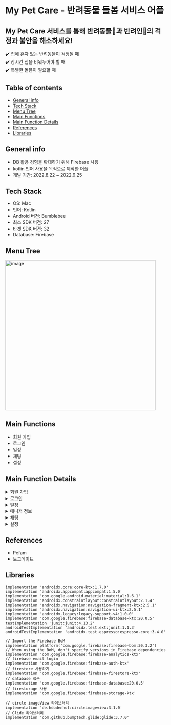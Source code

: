 # My Pet Care - 반려동물 돌봄 서비스 어플
## My Pet Care 서비스를 통해 반려동물🐶과 반려인🙂의 걱정과 불안을 해소하세요!</br>
✔️ 집에 혼자 있는 반려동물이 걱정될 때</br>
✔️ 장시간 집을 비워두어야 할 때</br>
✔️ 특별한 돌봄이 필요할 때


## Table of contents
* [General info](#general-info)
* [Tech Stack](#tech-stack)
* [Menu Tree](#menu-tree)
* [Main Functions](#main-functions)
* [Main Function Details](#main-function-details)
* [References](#references)
* [Libraries](#libraries)


## General info
* DB 활용 경험을 확대하기 위해 Firebase 사용
* kotlin 언어 사용을 목적으로 제작한 어플
* 개발 기간: 2022.8.22 ~ 2022.9.25


## Tech Stack
* OS: Mac
* 언어: Kotlin
* Android 버전: Bumblebee
* 최소 SDK 버전: 27
* 타겟 SDK 버전: 32
* Database: Firebase

## Menu Tree
<img width="469" alt="image" src="https://user-images.githubusercontent.com/73895803/193718379-2715d82c-0ca3-4359-9d0a-b2cd0aada5e7.png">


## Main Functions
* 회원 가입
* 로그인
* 일정
* 채팅
* 설정

## Main Function Details

<details>
  <summary>회원 가입</summary>
    
  * 사용자 정보와 반려 동물 정보 입력
  * 중복 아이디 
  * 가입 완료 시 Firebase에 계정 생성과 기본 프로필 저장

  <img width="273" alt="image" src="https://user-images.githubusercontent.com/73895803/193750454-955d8ac4-0172-4084-9588-ce89057b08d8.png">
  <img width="272" alt="image" src="https://user-images.githubusercontent.com/73895803/193718550-56aced60-0576-4360-b17c-1838d6112f55.png">

 </details>
  
<details>
  <summary>로그인</summary>
    
  * Firebase의 Authentication을 통해 사용자가 입력한 값과 비교해서 값이 일치할 때 로그인 허용
  * 로그인 성공 시 일정 화면으로 이동
  
  <img width="274" alt="image" src="https://user-images.githubusercontent.com/73895803/193718223-e62aea2a-939b-4820-9d9a-318527cfe79c.png">
  <img width="273" alt="image" src="https://user-images.githubusercontent.com/73895803/193750741-c40cb771-f6f1-4a8b-940a-8b88e503d467.png">
  <img width="273" alt="image" src="https://user-images.githubusercontent.com/73895803/193750762-f3bc9424-290d-471c-92ba-7f71a5f99ae7.png">

</details>

  
<details>
  <summary>일정</summary>
    
  <img width="272" alt="image" src="https://user-images.githubusercontent.com/73895803/193718725-67526f27-dbb0-4fb6-8559-dbdbd150a1d4.png">

  * 일정 신청
    * 날짜 선택 -> 신청 버튼 클릭 -> 신청하고자 하는 서비스 유형과 돌봄이 필요한 시간, 메모 내용 등을 입력 -> 완료 버튼 클릭

    <img width="273" alt="image" src="https://user-images.githubusercontent.com/73895803/193750993-f50cda02-a951-4933-94a2-439e6b8f6bae.png">
    <img width="272" alt="image" src="https://user-images.githubusercontent.com/73895803/193718792-3fb4675e-28ee-4a1f-8155-c7adda1a10da.png">
    <img width="274" alt="image" src="https://user-images.githubusercontent.com/73895803/193751147-4bf69f6f-8e33-4b06-b78c-48858bf54a82.png">
  
  * 일정 확인
    * 일정이 있는 날짜 선택 -> 일정 클릭 -> 신청된 서비스 유형과 시간, 메모 내용, 담당 매니저를 확인할 수 있음
    <img width="271" alt="image" src="https://user-images.githubusercontent.com/73895803/193749534-c422533c-0fbe-4312-86cd-9e6f7f7e01a5.png">
    <img width="272" alt="image" src="https://user-images.githubusercontent.com/73895803/193719504-865fb10e-b12c-4831-8e3b-3457e8cfa527.png">
    
</details>
    
    
<details>
  <summary>매니저 정보</summary>
    
  <img width="273" alt="image" src="https://user-images.githubusercontent.com/73895803/193749848-39c4cc21-7c59-487c-ad23-ecd98a618aa5.png">
  <img width="272" alt="image" src="https://user-images.githubusercontent.com/73895803/193719841-644db40f-988a-4277-b9a2-5c99f87ac2d3.png">
  
  * 리뷰 작성
  
  <img width="269" alt="image" src="https://user-images.githubusercontent.com/73895803/193751974-bbb504b5-1fc7-4e36-8518-02b271986172.png">
  <img width="269" alt="image" src="https://user-images.githubusercontent.com/73895803/193752062-fa230640-4ae4-40a7-8d18-7e6135f29b80.png">

</details>

  
<details>
  <summary>채팅</summary>
    
 * 매니저와 첫 채팅 시작 하기
    * 일정이 있는 날짜 선택 -> 일정 클릭 -> 일정 정보 화면 -> 매니저 이름 클릭 ->
    * 매니저 정보 화면으로 이동 -> 화면 우측 상단의 채팅 버튼 클릭 -> 채팅 화면으로 이동
  
    <img width="273" alt="image" src="https://user-images.githubusercontent.com/73895803/193750213-2a3a7656-b2d5-4380-adbc-5446ec3b1d93.png">
    <img width="273" alt="image" src="https://user-images.githubusercontent.com/73895803/193720521-2a1b7d83-2c7f-4caa-85cb-29f5fa0c1587.png">

 * 채팅 목록
    * 화면 하단의 채팅 아이콘 클릭 -> 채팅 목록 중 원하는 방을 선택 -> 채팅 화면으로 이동
  
    <img width="273" alt="image" src="https://user-images.githubusercontent.com/73895803/193748816-12f48b3f-40ca-4607-873f-3be335c419e1.png">
    <img width="273" alt="image" src="https://user-images.githubusercontent.com/73895803/193748942-f2dfb597-6668-483b-a562-34d5e3a22f9b.png">
    <img width="272" alt="image" src="https://user-images.githubusercontent.com/73895803/193749041-266cca84-8edc-4cff-be1f-947fe4856c64.png">

</details>


<details>
  <summary>설정</summary>
    
  <img width="271" alt="image" src="https://user-images.githubusercontent.com/73895803/193720884-d1411ec8-dde5-41ad-9627-e709addc612d.png">

* 나의 프로필
    * 정보 변경
      * 수정을 원하는 정보를 재 입력 -> 화면 우측 상단의 완료 버튼 클릭
    * 프로필 사진 변경
      * 프로필 이미지 클릭 -> 갤러리로 이동 -> 변경하고자 하는 이미지 선택 -> 프로필 화면으로 이동 -> 화면 우측 상단의 완료 버튼 클릭
   
    <img width="273" alt="image" src="https://user-images.githubusercontent.com/73895803/193720639-a2ca23ce-836d-4738-947d-5a706797d99f.png">
    <img width="274" alt="image" src="https://user-images.githubusercontent.com/73895803/193720763-de74430c-5a99-4c1d-ac33-817429449d12.png">


  * 작성한 리뷰
    * 작성한 리뷰 버튼 클릭 -> 리뷰 삭제를 원한다면 해당 리뷰의 삭제 버튼을 클릭
    <img width="269" alt="image" src="https://user-images.githubusercontent.com/73895803/193752179-c5f9f0b3-6dfd-497b-8455-59834ab7648d.png">

  * 로그아웃
    * 로그아웃 버튼 클릭 -> 로그인 화면으로 이동
</details>

   

## References
* Pefam
* 도그메이트

## Libraries

    implementation 'androidx.core:core-ktx:1.7.0'
    implementation 'androidx.appcompat:appcompat:1.5.0'
    implementation 'com.google.android.material:material:1.6.1'
    implementation 'androidx.constraintlayout:constraintlayout:2.1.4'
    implementation 'androidx.navigation:navigation-fragment-ktx:2.5.1'
    implementation 'androidx.navigation:navigation-ui-ktx:2.5.1'
    implementation 'androidx.legacy:legacy-support-v4:1.0.0'
    implementation 'com.google.firebase:firebase-database-ktx:20.0.5'
    testImplementation 'junit:junit:4.13.2'
    androidTestImplementation 'androidx.test.ext:junit:1.1.3'
    androidTestImplementation 'androidx.test.espresso:espresso-core:3.4.0'

    // Import the Firebase BoM
    implementation platform('com.google.firebase:firebase-bom:30.3.2')
    // When using the BoM, don't specify versions in Firebase dependencies
    implementation 'com.google.firebase:firebase-analytics-ktx'
    // firebase email login
    implementation 'com.google.firebase:firebase-auth-ktx'
    // firestore 사용하기
    implementation 'com.google.firebase:firebase-firestore-ktx'
    // database 접근
    implementation 'com.google.firebase:firebase-database:20.0.5'
    // firestorage 사용
    implementation 'com.google.firebase:firebase-storage-ktx'

    // circle imageView 라이브러리
    implementation 'de.hdodenhof:circleimageview:3.1.0'
    // Glide 라이브러리
    implementation 'com.github.bumptech.glide:glide:3.7.0'


